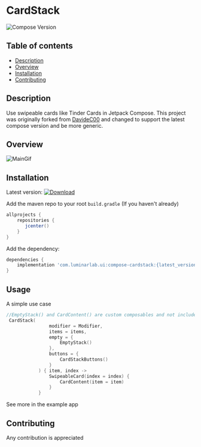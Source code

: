 # CardStack
![Compose Version](https://img.shields.io/badge/Jetpack%20Compose-1.0.0--alpha09-brightgreen)

## Table of contents
- [Description](#description)
- [Overview](#overview)
- [Installation](#installation)
- [Contributing](#contributing)

## Description
Use swipeable cards like Tinder Cards in Jetpack Compose.
This project was originally forked from [DavideC00](https://github.com/davideC00/CardStack) and changed to support the latest compose version and be more generic.

## Overview
![MainGif](./docs/cardstack.gif)

## Installation
 Latest version: [ ![Download](https://api.bintray.com/packages/luminarlab/compose-cardstack/compose-cardstack/images/download.svg) ](https://bintray.com/luminarlab/compose-cardstack/compose-cardstack/_latestVersion)


Add the maven repo to your root `build.gradle` (If you haven't already)

```groovy
allprojects {
    repositories {
       jcenter()
    }
}
```

Add the dependency:
```groovy
dependencies {
    implementation 'com.luminarlab.ui:compose-cardstack:{latest_version}'
}
```

## Usage
A simple use case
```kotlin
//EmptyStack() and CardContent() are custom composables and not included in the library
 CardStack(
                modifier = Modifier,
                items = items,
                empty = {
                    EmptyStack()
                },
                buttons = {
                    CardStackButtons()
                }
            ) { item, index ->
                SwipeableCard(index = index) {
                    CardContent(item = item)
                }
            }
```
See more in the example app


## Contributing
Any contribution is appreciated
